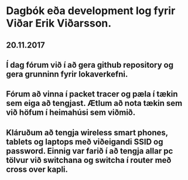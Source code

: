 # Dagbók eða development log fyrir Viðar Erik Viðarsson.

## 20.11.2017
## Í dag fórum við í að gera github repository og gera grunninn fyrir lokaverkefni.
## Fórum að vinna í packet tracer og pæla í tækin sem eiga að tengjast. Ætlum að nota tækin sem við höfum í heimahúsi sem viðmið.
## Kláruðum að tengja wireless smart phones, tablets og laptops með viðeigandi SSID og password. Einnig var farið í að tengja allar pc tölvur við switchana og switcha í router með cross over kapli.
